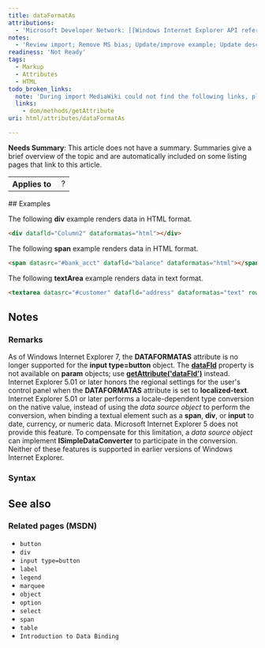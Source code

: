 ```yaml
---
title: dataFormatAs
attributions:
  - 'Microsoft Developer Network: [[Windows Internet Explorer API reference](http://msdn.microsoft.com/en-us/library/ie/hh828809%28v=vs.85%29.aspx) Article]'
notes:
  - 'Review import; Remove MS bias; Update/improve example; Update descriptions; Fix lists & compatibility info'
readiness: 'Not Ready'
tags:
  - Markup
  - Attributes
  - HTML
todo_broken_links:
  note: 'During import MediaWiki could not find the following links, please fix and adjust this list.'
  links:
    - dom/methods/getAttribute
uri: html/attributes/dataFormatAs

---
```

**Needs Summary**: This article does not have a summary. Summaries give a brief overview of the topic and are automatically included on some listing pages that link to this article.

<table class="wikitable">
<tr>
<th>
Applies to

</th>
<td>
 ?

</td>
</tr>
</table>
## Examples

The following **div** example renders data in HTML format.

``` html
<div datafld="Column2" dataformatas="html"></div>
```

The following **span** example renders data in HTML format.

``` html
<span datasrc="#bank_acct" datafld="balance" dataformatas="html"></span>
```

The following **textArea** example renders data in text format.

``` html
<textarea datasrc="#customer" datafld="address" dataformatas="text" rows=6 COLS=60></textarea>
```

## Notes

### Remarks

As of Windows Internet Explorer 7, the **DATAFORMATAS** attribute is no longer supported for the **input type=button** object. The [**dataFld**](/html/attributes/dataFld) property is not available on **param** objects; use [**getAttribute('dataFld')**](/w/index.php?title=dom/methods/getAttribute&action=edit&redlink=1) instead. Internet Explorer 5.01 or later honors the regional settings for the user's control panel when the **DATAFORMATAS** attribute is set to **localized-text**. Internet Explorer 5.01 or later performs a locale-dependent type conversion on the native value, instead of using the *data source object* to perform the conversion, when binding a textual element such as a **span**, **div**, or **input** to date, currency, or numeric data. Microsoft Internet Explorer 5 does not provide this feature. To compensate for this limitation, a *data source object* can implement **ISimpleDataConverter** to participate in the conversion. Neither of these features is supported in earlier versions of Windows Internet Explorer.

### Syntax

## See also

### Related pages (MSDN)

-   `button`
-   `div`
-   `input type=button`
-   `label`
-   `legend`
-   `marquee`
-   `object`
-   `option`
-   `select`
-   `span`
-   `table`
-   `Introduction to Data Binding`
